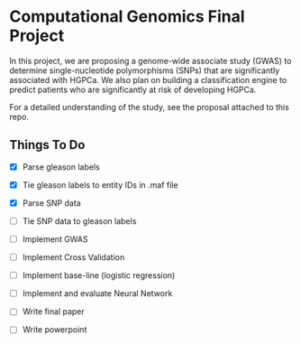 # Computational Genomics Final Project #

In this project, we are proposing a genome-wide associate study (GWAS) to determine single-nucleotide polymorphisms (SNPs) that are significantly associated with HGPCa. We also plan on building a classification engine to predict patients who are significantly at risk of developing HGPCa. 

For a detailed understanding of the study, see the proposal attached to this repo.

## Things To Do ##
- [X] Parse gleason labels
- [X] Tie gleason labels to entity IDs in .maf file
- [X] Parse SNP data
- [ ] Tie SNP data to gleason labels
- [ ] Implement GWAS
- [ ] Implement Cross Validation
- [ ] Implement base-line (logistic regression)
- [ ] Implement and evaluate Neural Network
- [ ] Write final paper
- [ ] Write powerpoint

